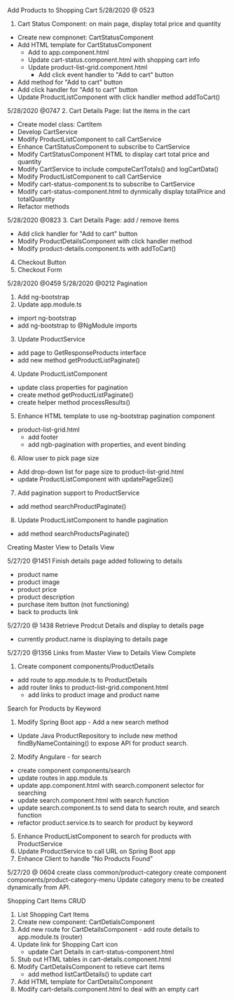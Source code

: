 Add Products to Shopping Cart
5/28/2020 @ 0523
1. Cart Status Component: on main page, display total price and quantity
  - Create new compnonet: CartStatusComponent
  - Add HTML template for CartStatusComponent
    - Add <app-cart-status /> to app.component.html
    - Update cart-status.component.html with shopping cart info
    - Update product-list-grid.component.html
      - Add click event handler to "Add to cart" button
   - Add method for "Add to cart" button 
  - Add click handler for "Add to cart" button
  - Update ProductListComponent with click handler method addToCart()

5/28/2020 @0747
2. Cart Details Page: list the items in the cart
  - Create model class: CartItem
  - Develop CartService
  - Modify ProductListComponent to call CartService
  - Enhance CartStatusComponent to subscribe to CartService
  - Modify CartStatusComponent HTML to display cart total price and quantity
  - Modify CartService to include computeCartTotals() and logCartData()
  - Modify ProductListComponent to call CartService
  - Modify cart-status-component.ts to subscribe to CartService
  - Modify cart-status-component.html to dynmically display totalPrice and totalQuantity
  - Refactor methods  

5/28/2020 @0823
3. Cart Details Page: add / remove items
  - Add click handler for "Add to cart" button
  - Modify ProductDetailsComponent with click handler method
  - Modify product-details.component.ts with addToCart()

4. Checkout Button
5. Checkout Form


5/28/2020 @0459
5/28/2020 @0212
Pagination
1. Add ng-bootstrap
2. Update app.module.ts
  - import ng-bootstrap
  - add ng-bootstrap to @NgModule imports
3. Update ProductService
  - add page to GetResponseProducts interface
  - add new method getProductListPaginate()
4. Update ProductListComponent
  - update class properties for pagination
  - create method getProductListPaginate()
  - create helper method processResults()
5. Enhance HTML template to use ng-bootstrap pagination component
  - product-list-grid.html
    - add footer
    - add ngb-pagination with properties, and event binding
6. Allow user to pick page size
  - Add drop-down list for page size to product-list-grid.html
  - update ProductListComponent with updatePageSize()
7. Add pagination support to ProductService
  -  add method searchProductPaginate() 
8. Update ProductListComponent to handle pagination
  - add method searchProductsPaginate()

Creating Master View to Details View

5/27/20 @1451
Finish details page added following to details
  - product name
  - product image
  - product price
  - product description
  - purchase item button (not functioning)
  - back to products link

5/27/20 @ 1438
Retrieve Prodcut Details and display to details page
  - currently product.name is displaying to details page

5/27/20 @1356
Links from Master View to Details View Complete
1. Create component components/ProductDetails
  - add route to app.module.ts to ProductDetails
  - add router links to product-list-grid.component.html
    - add links to product image and product name



Search for Products by Keyword
1. Modify Spring Boot app - Add a new search method
  - Update Java ProductRepository to include new method findByNameContaining() to 
    expose API for product search. 
2. Modify Angulare - for search
  - create component components/search
  - update routes in app.module.ts
  - update app.component.html with search.component selector for searching
  - update search.component.html with search function
  - update search.component.ts to send data to search route, and search function
  - refactor product.service.ts to search for product by keyword
5. Enhance ProductListComponent to search for products with ProductService
6. Update ProductService to call URL on Spring Boot app
7. Enhance Client to handle "No Products Found"

5/27/20 @ 0604
create class common/product-category
create component components/product-category-menu
Update category menu to be created dynamically from
API. 

Shopping Cart Items CRUD
1. List Shopping Cart Items
  1. Create new component: CartDetialsComponent
  2. Add new route for CartDetailsComponent
    - add route details to app.module.ts (router)
  3. Update link for Shopping Cart icon
     - update Cart Details in cart-status-component.html
  4. Stub out HTML tables in cart-details.component.html
  5. Modify CartDetailsComponent to retieve cart items
     - add method listCartDetails() to update cart
  6. Add HTML template for CartDetailsComponent
  7. Modify cart-details.component.html to deal with an empty cart
